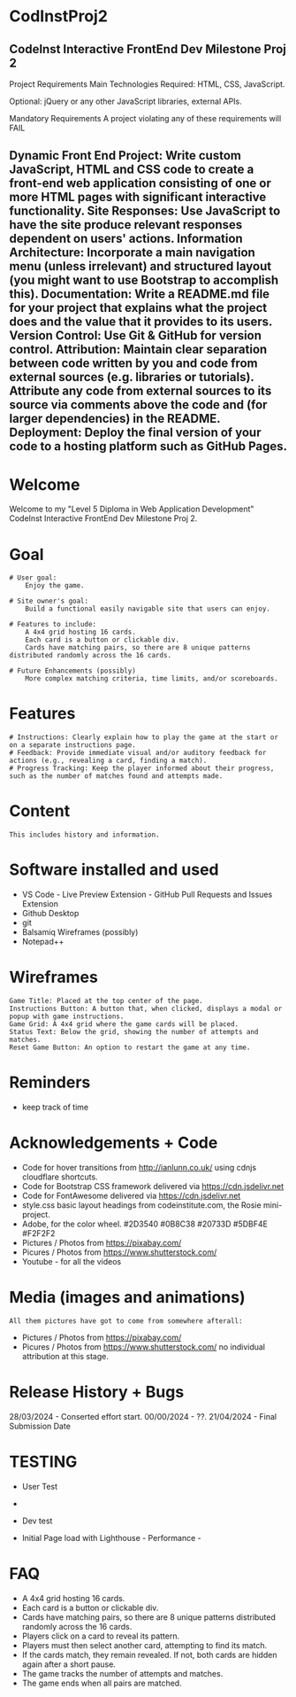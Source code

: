 # CodInstProj2
CodeInst Interactive FrontEnd Dev Milestone Proj 2
---------------------------------------------------------------------------------------------------------------------
Project Requirements
Main Technologies
Required: HTML, CSS, JavaScript.

Optional: jQuery or any other JavaScript libraries, external APIs.

Mandatory Requirements
A project violating any of these requirements will FAIL

Dynamic Front End Project: Write custom JavaScript, HTML and CSS code to create a front-end web application consisting of one or more HTML pages with significant interactive functionality.
Site Responses: Use JavaScript to have the site produce relevant responses dependent on users' actions.
Information Architecture: Incorporate a main navigation menu (unless irrelevant) and structured layout (you might want to use Bootstrap to accomplish this).
Documentation: Write a README.md file for your project that explains what the project does and the value that it provides to its users.
Version Control: Use Git & GitHub for version control.
Attribution: Maintain clear separation between code written by you and code from external sources (e.g. libraries or tutorials). Attribute any code from external sources to its source via comments above the code and (for larger dependencies) in the README.
Deployment: Deploy the final version of your code to a hosting platform such as GitHub Pages.
---------------------------------------------------------------------------------------------------------------------

# Welcome
Welcome to my "Level 5 Diploma in Web Application Development" CodeInst Interactive FrontEnd Dev Milestone Proj 2.

# Goal
	# User goal:
		Enjoy the game.

	# Site owner's goal:
		Build a functional easily navigable site that users can enjoy.

	# Features to include:
		A 4x4 grid hosting 16 cards.
        Each card is a button or clickable div.
        Cards have matching pairs, so there are 8 unique patterns distributed randomly across the 16 cards.

    # Future Enhancements (possibly)
        More complex matching criteria, time limits, and/or scoreboards.

# Features
    # Instructions: Clearly explain how to play the game at the start or on a separate instructions page.
    # Feedback: Provide immediate visual and/or auditory feedback for actions (e.g., revealing a card, finding a match).
    # Progress Tracking: Keep the player informed about their progress, such as the number of matches found and attempts made.

# Content
	This includes history and information.

# Software installed and used
- 	VS Code
		- Live Preview Extension
		- GitHub Pull Requests and Issues Extension
- 	Github Desktop
- 	git 
- 	Balsamiq Wireframes (possibly)
- 	Notepad++
	
# Wireframes
    Game Title: Placed at the top center of the page.
    Instructions Button: A button that, when clicked, displays a modal or popup with game instructions.
    Game Grid: A 4x4 grid where the game cards will be placed.
    Status Text: Below the grid, showing the number of attempts and matches.
    Reset Game Button: An option to restart the game at any time.

# Reminders
- keep track of time

# Acknowledgements + Code
- 	Code for hover transitions from http://ianlunn.co.uk/ using cdnjs cloudflare shortcuts.
- 	Code for Bootstrap CSS framework delivered via https://cdn.jsdelivr.net
- 	Code for FontAwesome delivered via https://cdn.jsdelivr.net
- 	style.css basic layout headings from codeinstitute.com, the Rosie mini-project.
-	Adobe, for the color wheel.  #2D3540	#0B8C38	#20733D #5DBF4E #F2F2F2
-	Pictures / Photos from https://pixabay.com/
-	Picures / Photos from https://www.shutterstock.com/
- 	Youtube - for all the videos

# Media (images and animations)
	All them pictures have got to come from somewhere afterall:
-	Pictures / Photos from https://pixabay.com/
-	Picures / Photos from https://www.shutterstock.com/
		no individual attribution at this stage.
	
# Release History + Bugs
28/03/2024 - Conserted effort start.
00/00/2024 - ??.
21/04/2024 - Final Submission Date

# TESTING
-	User Test
-	

-   Dev test


- Initial Page load with Lighthouse - Performance - 

# FAQ
-	A 4x4 grid hosting 16 cards.
-   Each card is a button or clickable div.
-   Cards have matching pairs, so there are 8 unique patterns distributed randomly across the 16 cards.
-   Players click on a card to reveal its pattern.
-   Players must then select another card, attempting to find its match.
-   If the cards match, they remain revealed. If not, both cards are hidden again after a short pause.
-   The game tracks the number of attempts and matches.
-   The game ends when all pairs are matched.